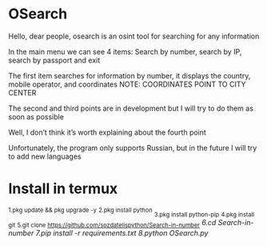 # OSearch

Hello, dear people, osearch is an osint tool for searching for any information

In the main menu we can see 4 items: Search by number, search by IP, search by passport and exit

The first item searches for information by number, it displays the country, mobile operator, and coordinates NOTE: COORDINATES POINT TO CITY CENTER

The second and third points are in development but I will try to do them as soon as possible

Well, I don’t think it’s worth explaining about the fourth point

Unfortunately, the program only supports Russian, but in the future I will try to add new languages

# Install in termux
<sup>1.pkg update && pkg upgrade -y</sup>
<sup>2.pkg install python</sup>
<sub>3.pkg install python-pip</sub>
<sub>4.pkg install git</sub>
<sub>5.git clone https://github.com/sozdatelispython/Search-in-number</sub>
*6.cd Search-in-number*
*7.pip install -r requirements.txt*
*8.python OSearch.py*